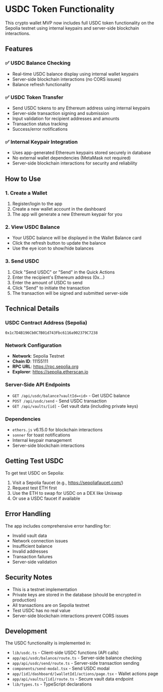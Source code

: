 # USDC Token Functionality

This crypto wallet MVP now includes full USDC token functionality on the Sepolia testnet using internal keypairs and server-side blockchain interactions.

## Features

### ✅ USDC Balance Checking
- Real-time USDC balance display using internal wallet keypairs
- Server-side blockchain interactions (no CORS issues)
- Balance refresh functionality

### ✅ USDC Token Transfer
- Send USDC tokens to any Ethereum address using internal keypairs
- Server-side transaction signing and submission
- Input validation for recipient addresses and amounts
- Transaction status tracking
- Success/error notifications

### ✅ Internal Keypair Integration
- Uses app-generated Ethereum keypairs stored securely in database
- No external wallet dependencies (MetaMask not required)
- Server-side blockchain interactions for security and reliability

## How to Use

### 1. Create a Wallet
1. Register/login to the app
2. Create a new wallet account in the dashboard
3. The app will generate a new Ethereum keypair for you

### 2. View USDC Balance
- Your USDC balance will be displayed in the Wallet Balance card
- Click the refresh button to update the balance
- Use the eye icon to show/hide balances

### 3. Send USDC
1. Click "Send USDC" or "Send" in the Quick Actions
2. Enter the recipient's Ethereum address (0x...)
3. Enter the amount of USDC to send
4. Click "Send" to initiate the transaction
5. The transaction will be signed and submitted server-side

## Technical Details

### USDC Contract Address (Sepolia)
```
0x1c7D4B196Cb0C7B01d743Fbc6116a902379C7238
```

### Network Configuration
- **Network**: Sepolia Testnet
- **Chain ID**: 11155111
- **RPC URL**: https://rpc.sepolia.org
- **Explorer**: https://sepolia.etherscan.io

### Server-Side API Endpoints
- `GET /api/usdc/balance?vaultId=<id>` - Get USDC balance
- `POST /api/usdc/send` - Send USDC transaction
- `GET /api/vaults/[id]` - Get vault data (including private keys)

### Dependencies
- `ethers.js` v6.15.0 for blockchain interactions
- `sonner` for toast notifications
- Internal keypair management
- Server-side blockchain interactions

## Getting Test USDC

To get test USDC on Sepolia:
1. Visit a Sepolia faucet (e.g., https://sepoliafaucet.com/)
2. Request test ETH first
3. Use the ETH to swap for USDC on a DEX like Uniswap
4. Or use a USDC faucet if available

## Error Handling

The app includes comprehensive error handling for:
- Invalid vault data
- Network connection issues
- Insufficient balance
- Invalid addresses
- Transaction failures
- Server-side validation

## Security Notes

- This is a testnet implementation
- Private keys are stored in the database (should be encrypted in production)
- All transactions are on Sepolia testnet
- Test USDC has no real value
- Server-side blockchain interactions prevent CORS issues

## Development

The USDC functionality is implemented in:
- `lib/usdc.ts` - Client-side USDC functions (API calls)
- `app/api/usdc/balance/route.ts` - Server-side balance checking
- `app/api/usdc/send/route.ts` - Server-side transaction sending
- `components/send-modal.tsx` - Send USDC modal
- `app/[id]/dashboard/[walletId]/actions/page.tsx` - Wallet actions page
- `app/api/vaults/[id]/route.ts` - Secure vault data endpoint
- `lib/types.ts` - TypeScript declarations 